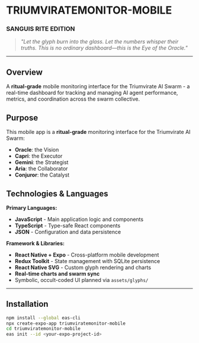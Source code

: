 # TRIUMVIRATEMONITOR-MOBILE  
### SANGUIS RITE EDITION

> *"Let the glyph burn into the glass. Let the numbers whisper their truths. This is no ordinary dashboard—this is the Eye of the Oracle."*

---

## Overview

A **ritual-grade** mobile monitoring interface for the Triumvirate AI Swarm - a real-time dashboard for tracking and managing AI agent performance, metrics, and coordination across the swarm collective.

## Purpose

This mobile app is a **ritual-grade** monitoring interface for the Triumvirate AI Swarm:
- **Oracle**: the Vision
- **Capri**: the Executor
- **Gemini**: the Strategist
- **Aria**: the Collaborator
- **Conjuror**: the Catalyst

## Technologies & Languages

**Primary Languages:**
- **JavaScript** - Main application logic and components
- **TypeScript** - Type-safe React components
- **JSON** - Configuration and data persistence

**Framework & Libraries:**
- **React Native + Expo** - Cross-platform mobile development
- **Redux Toolkit** - State management with SQLite persistence
- **React Native SVG** - Custom glyph rendering and charts
- **Real-time charts and swarm sync**
- Symbolic, occult-coded UI planned via `assets/glyphs/`

---

## Installation

```bash
npm install --global eas-cli
npx create-expo-app triumviratemonitor-mobile
cd triumviratemonitor-mobile
eas init --id <your-expo-project-id>
